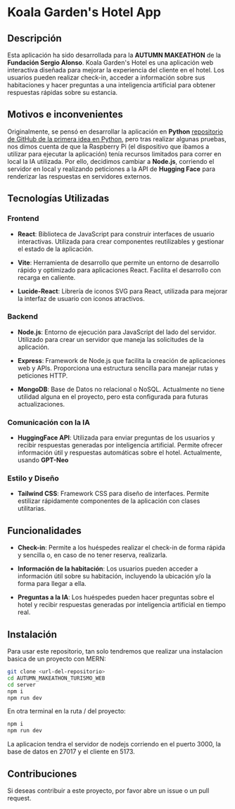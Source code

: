 # Koala Garden's Hotel App

## Descripción

Esta aplicación ha sido desarrollada para la **AUTUMN MAKEATHON** de la **Fundación Sergio Alonso**. 
Koala Garden's Hotel es una aplicación web interactiva diseñada para mejorar la experiencia del cliente en el hotel. Los usuarios pueden realizar check-in, acceder a información sobre sus habitaciones y hacer preguntas a una inteligencia artificial para obtener respuestas rápidas sobre su estancia.

## Motivos e inconvenientes
Originalmente, se pensó en desarrollar la aplicación en **Python** [repositorio de GitHub de la primera idea en Python](https://github.com/RoberVF/AUTUMN_MAKEATHON_TURISMO), pero tras realizar algunas pruebas, nos dimos cuenta de que la Raspberry Pi (el dispositivo que íbamos a utilizar para ejecutar la aplicación) tenía recursos limitados para correr en local la IA utilizada. Por ello, decidimos cambiar a **Node.js**, corriendo el servidor en local y realizando peticiones a la API de **Hugging Face** para renderizar las respuestas en servidores externos.


## Tecnologías Utilizadas

### Frontend

- **React**: Biblioteca de JavaScript para construir interfaces de usuario interactivas. Utilizada para crear componentes reutilizables y gestionar el estado de la aplicación.
  
- **Vite**: Herramienta de desarrollo que permite un entorno de desarrollo rápido y optimizado para aplicaciones React. Facilita el desarrollo con recarga en caliente.

- **Lucide-React**: Librería de iconos SVG para React, utilizada para mejorar la interfaz de usuario con iconos atractivos.

### Backend

- **Node.js**: Entorno de ejecución para JavaScript del lado del servidor. Utilizado para crear un servidor que maneja las solicitudes de la aplicación.

- **Express**: Framework de Node.js que facilita la creación de aplicaciones web y APIs. Proporciona una estructura sencilla para manejar rutas y peticiones HTTP.

- **MongoDB**: Base de Datos no relacional o NoSQL. Actualmente no tiene utilidad alguna en el proyecto, pero esta configurada para futuras actualizaciones.

### Comunicación con la IA

- **HuggingFace API**: Utilizada para enviar preguntas de los usuarios y recibir respuestas generadas por inteligencia artificial. Permite ofrecer información útil y respuestas automáticas sobre el hotel. Actualmente, usando **GPT-Neo**

### Estilo y Diseño

- **Tailwind CSS**: Framework CSS para diseño de interfaces. Permite estilizar rápidamente componentes de la aplicación con clases utilitarias.

## Funcionalidades

- **Check-in**: Permite a los huéspedes realizar el check-in de forma rápida y sencilla o, en caso de no tener reserva, realizarla.

- **Información de la habitación**: Los usuarios pueden acceder a información útil sobre su habitación, incluyendo la ubicación y/o la forma para llegar a ella.

- **Preguntas a la IA**: Los huéspedes pueden hacer preguntas sobre el hotel y recibir respuestas generadas por inteligencia artificial en tiempo real.

## Instalación

Para usar este repositorio, tan solo tendremos que realizar una instalacion basica de un proyecto con MERN:
   ```bash
   git clone <url-del-repositorio>
   cd AUTUMN_MAKEATHON_TURISMO_WEB
   cd server
   npm i
   npm run dev
   ```
En otra terminal en la ruta / del proyecto:
  ```bash
  npm i
  npm run dev
  ```

La aplicacion tendra el servidor de nodejs corriendo en el puerto 3000, la base de datos en 27017 y el cliente en 5173.

## Contribuciones
Si deseas contribuir a este proyecto, por favor abre un issue o un pull request.

